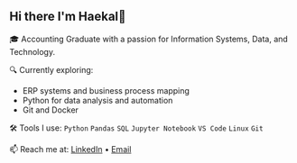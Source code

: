 ## Hi there I'm Haekal👋

🎓 Accounting Graduate with a passion for Information Systems, Data, and Technology.

🔍 Currently exploring:
- ERP systems and business process mapping
- Python for data analysis and automation
- Git and Docker

🛠 Tools I use:
`Python` `Pandas` `SQL` `Jupyter Notebook` `VS Code` `Linux` `Git`

📫 Reach me at: [LinkedIn](https://www.linkedin.com/in/haekalnurafrianto/) • [Email](h.n.afrianto@gmail.com)
<!--
**Haekalafrianto/haekalafrianto** is a ✨ _special_ ✨ repository because its `README.md` (this file) appears on your GitHub profile.

Here are some ideas to get you started:

- 🔭 I’m currently working on ...
- 🌱 I’m currently learning ...
- 👯 I’m looking to collaborate on ...
- 🤔 I’m looking for help with ...
- 💬 Ask me about ...
- 📫 How to reach me: ...
- 😄 Pronouns: ...
- ⚡ Fun fact: ...
-->
